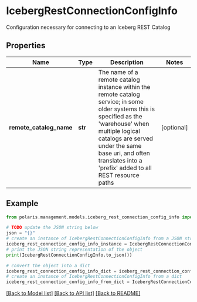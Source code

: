 <!--

 Licensed to the Apache Software Foundation (ASF) under one
 or more contributor license agreements.  See the NOTICE file
 distributed with this work for additional information
 regarding copyright ownership.  The ASF licenses this file
 to you under the Apache License, Version 2.0 (the
 "License"); you may not use this file except in compliance
 with the License.  You may obtain a copy of the License at

   http://www.apache.org/licenses/LICENSE-2.0

 Unless required by applicable law or agreed to in writing,
 software distributed under the License is distributed on an
 "AS IS" BASIS, WITHOUT WARRANTIES OR CONDITIONS OF ANY
 KIND, either express or implied.  See the License for the
 specific language governing permissions and limitations
 under the License.

-->
# IcebergRestConnectionConfigInfo

Configuration necessary for connecting to an Iceberg REST Catalog

## Properties

Name | Type | Description | Notes
------------ | ------------- | ------------- | -------------
**remote_catalog_name** | **str** | The name of a remote catalog instance within the remote catalog service; in some older systems this is specified as the &#39;warehouse&#39; when multiple logical catalogs are served under the same base uri, and often translates into a &#39;prefix&#39; added to all REST resource paths | [optional] 

## Example

```python
from polaris.management.models.iceberg_rest_connection_config_info import IcebergRestConnectionConfigInfo

# TODO update the JSON string below
json = "{}"
# create an instance of IcebergRestConnectionConfigInfo from a JSON string
iceberg_rest_connection_config_info_instance = IcebergRestConnectionConfigInfo.from_json(json)
# print the JSON string representation of the object
print(IcebergRestConnectionConfigInfo.to_json())

# convert the object into a dict
iceberg_rest_connection_config_info_dict = iceberg_rest_connection_config_info_instance.to_dict()
# create an instance of IcebergRestConnectionConfigInfo from a dict
iceberg_rest_connection_config_info_from_dict = IcebergRestConnectionConfigInfo.from_dict(iceberg_rest_connection_config_info_dict)
```
[[Back to Model list]](../README.md#documentation-for-models) [[Back to API list]](../README.md#documentation-for-api-endpoints) [[Back to README]](../README.md)


